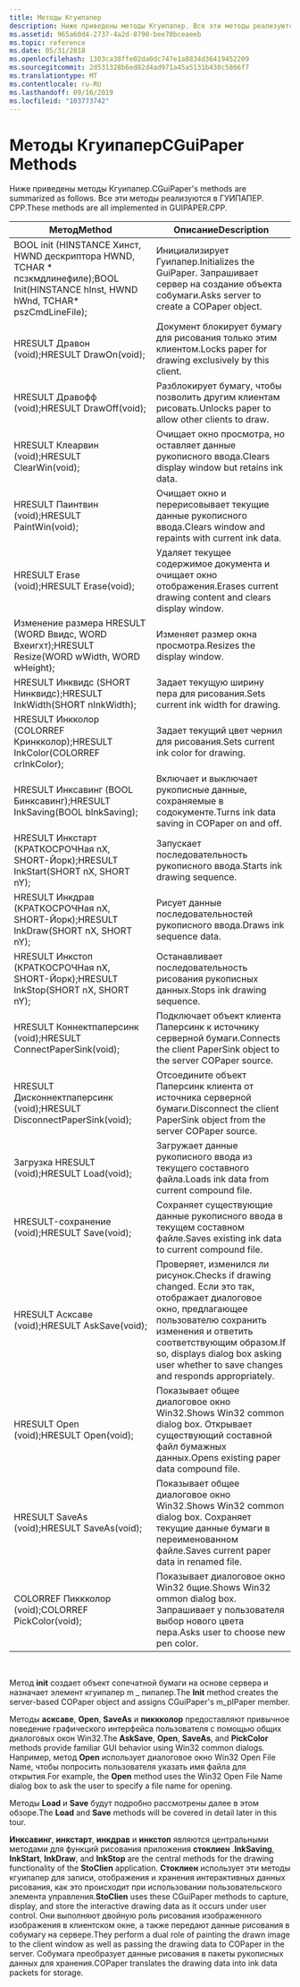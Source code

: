 ```yaml
---
title: Методы Кгуипапер
description: Ниже приведены методы Кгуипапер. Все эти методы реализуются в ГУИПАПЕР. CPP.
ms.assetid: 965a60d4-2737-4a2d-8790-bee70bceaeeb
ms.topic: reference
ms.date: 05/31/2018
ms.openlocfilehash: 1303ca38ffe02da0dc747e1a8834d36419452209
ms.sourcegitcommit: 2d531328b6ed82d4ad971a45a5131b430c5866f7
ms.translationtype: MT
ms.contentlocale: ru-RU
ms.lasthandoff: 09/16/2019
ms.locfileid: "103773742"
---
```

# <a name="cguipaper-methods"></a><span data-ttu-id="e63d4-104">Методы Кгуипапер</span><span class="sxs-lookup"><span data-stu-id="e63d4-104">CGuiPaper Methods</span></span>

<span data-ttu-id="e63d4-105">Ниже приведены методы Кгуипапер.</span><span class="sxs-lookup"><span data-stu-id="e63d4-105">CGuiPaper's methods are summarized as follows.</span></span> <span data-ttu-id="e63d4-106">Все эти методы реализуются в ГУИПАПЕР. CPP.</span><span class="sxs-lookup"><span data-stu-id="e63d4-106">These methods are all implemented in GUIPAPER.CPP.</span></span>



| <span data-ttu-id="e63d4-107">Метод</span><span class="sxs-lookup"><span data-stu-id="e63d4-107">Method</span></span>                                                         | <span data-ttu-id="e63d4-108">Описание</span><span class="sxs-lookup"><span data-stu-id="e63d4-108">Description</span></span>                                                                                                           |
|----------------------------------------------------------------|-----------------------------------------------------------------------------------------------------------------------|
| <span data-ttu-id="e63d4-109">BOOL init (HINSTANCE Хинст, HWND дескриптора HWND, TCHAR \* псзкмдлинефиле);</span><span class="sxs-lookup"><span data-stu-id="e63d4-109">BOOL Init(HINSTANCE hInst, HWND hWnd, TCHAR\* pszCmdLineFile);</span></span> | <span data-ttu-id="e63d4-110">Инициализирует Гуипапер.</span><span class="sxs-lookup"><span data-stu-id="e63d4-110">Initializes the GuiPaper.</span></span> <span data-ttu-id="e63d4-111">Запрашивает сервер на создание объекта собумаги.</span><span class="sxs-lookup"><span data-stu-id="e63d4-111">Asks server to create a COPaper object.</span></span>                                                     |
| <span data-ttu-id="e63d4-112">HRESULT Дравон (void);</span><span class="sxs-lookup"><span data-stu-id="e63d4-112">HRESULT DrawOn(void);</span></span>                                          | <span data-ttu-id="e63d4-113">Документ блокирует бумагу для рисования только этим клиентом.</span><span class="sxs-lookup"><span data-stu-id="e63d4-113">Locks paper for drawing exclusively by this client.</span></span>                                                                   |
| <span data-ttu-id="e63d4-114">HRESULT Дравофф (void);</span><span class="sxs-lookup"><span data-stu-id="e63d4-114">HRESULT DrawOff(void);</span></span>                                         | <span data-ttu-id="e63d4-115">Разблокирует бумагу, чтобы позволить другим клиентам рисовать.</span><span class="sxs-lookup"><span data-stu-id="e63d4-115">Unlocks paper to allow other clients to draw.</span></span>                                                                         |
| <span data-ttu-id="e63d4-116">HRESULT Клеарвин (void);</span><span class="sxs-lookup"><span data-stu-id="e63d4-116">HRESULT ClearWin(void);</span></span>                                        | <span data-ttu-id="e63d4-117">Очищает окно просмотра, но оставляет данные рукописного ввода.</span><span class="sxs-lookup"><span data-stu-id="e63d4-117">Clears display window but retains ink data.</span></span>                                                                           |
| <span data-ttu-id="e63d4-118">HRESULT Паинтвин (void);</span><span class="sxs-lookup"><span data-stu-id="e63d4-118">HRESULT PaintWin(void);</span></span>                                        | <span data-ttu-id="e63d4-119">Очищает окно и перерисовывает текущие данные рукописного ввода.</span><span class="sxs-lookup"><span data-stu-id="e63d4-119">Clears window and repaints with current ink data.</span></span>                                                                     |
| <span data-ttu-id="e63d4-120">HRESULT Erase (void);</span><span class="sxs-lookup"><span data-stu-id="e63d4-120">HRESULT Erase(void);</span></span>                                           | <span data-ttu-id="e63d4-121">Удаляет текущее содержимое документа и очищает окно отображения.</span><span class="sxs-lookup"><span data-stu-id="e63d4-121">Erases current drawing content and clears display window.</span></span>                                                             |
| <span data-ttu-id="e63d4-122">Изменение размера HRESULT (WORD Ввидс, WORD Вхеигхт);</span><span class="sxs-lookup"><span data-stu-id="e63d4-122">HRESULT Resize(WORD wWidth, WORD wHeight);</span></span>                     | <span data-ttu-id="e63d4-123">Изменяет размер окна просмотра.</span><span class="sxs-lookup"><span data-stu-id="e63d4-123">Resizes the display window.</span></span>                                                                                           |
| <span data-ttu-id="e63d4-124">HRESULT Инквидс (SHORT Нинквидс);</span><span class="sxs-lookup"><span data-stu-id="e63d4-124">HRESULT InkWidth(SHORT nInkWidth);</span></span>                             | <span data-ttu-id="e63d4-125">Задает текущую ширину пера для рисования.</span><span class="sxs-lookup"><span data-stu-id="e63d4-125">Sets current ink width for drawing.</span></span>                                                                                   |
| <span data-ttu-id="e63d4-126">HRESULT Инкколор (COLORREF Кринкколор);</span><span class="sxs-lookup"><span data-stu-id="e63d4-126">HRESULT InkColor(COLORREF crInkColor);</span></span>                         | <span data-ttu-id="e63d4-127">Задает текущий цвет чернил для рисования.</span><span class="sxs-lookup"><span data-stu-id="e63d4-127">Sets current ink color for drawing.</span></span>                                                                                   |
| <span data-ttu-id="e63d4-128">HRESULT Инксавинг (BOOL Бинксавинг);</span><span class="sxs-lookup"><span data-stu-id="e63d4-128">HRESULT InkSaving(BOOL bInkSaving);</span></span>                            | <span data-ttu-id="e63d4-129">Включает и выключает рукописные данные, сохраняемые в содокументе.</span><span class="sxs-lookup"><span data-stu-id="e63d4-129">Turns ink data saving in COPaper on and off.</span></span>                                                                          |
| <span data-ttu-id="e63d4-130">HRESULT Инкстарт (КРАТКОСРОЧНая nX, SHORT-Йорк);</span><span class="sxs-lookup"><span data-stu-id="e63d4-130">HRESULT InkStart(SHORT nX, SHORT nY);</span></span>                          | <span data-ttu-id="e63d4-131">Запускает последовательность рукописного ввода.</span><span class="sxs-lookup"><span data-stu-id="e63d4-131">Starts ink drawing sequence.</span></span>                                                                                          |
| <span data-ttu-id="e63d4-132">HRESULT Инкдрав (КРАТКОСРОЧНая nX, SHORT-Йорк);</span><span class="sxs-lookup"><span data-stu-id="e63d4-132">HRESULT InkDraw(SHORT nX, SHORT nY);</span></span>                           | <span data-ttu-id="e63d4-133">Рисует данные последовательностей рукописного ввода.</span><span class="sxs-lookup"><span data-stu-id="e63d4-133">Draws ink sequence data.</span></span>                                                                                              |
| <span data-ttu-id="e63d4-134">HRESULT Инкстоп (КРАТКОСРОЧНая nX, SHORT-Йорк);</span><span class="sxs-lookup"><span data-stu-id="e63d4-134">HRESULT InkStop(SHORT nX, SHORT nY);</span></span>                           | <span data-ttu-id="e63d4-135">Останавливает последовательность рисования рукописных данных.</span><span class="sxs-lookup"><span data-stu-id="e63d4-135">Stops ink drawing sequence.</span></span>                                                                                           |
| <span data-ttu-id="e63d4-136">HRESULT Коннектпаперсинк (void);</span><span class="sxs-lookup"><span data-stu-id="e63d4-136">HRESULT ConnectPaperSink(void);</span></span>                                | <span data-ttu-id="e63d4-137">Подключает объект клиента Паперсинк к источнику серверной бумаги.</span><span class="sxs-lookup"><span data-stu-id="e63d4-137">Connects the client PaperSink object to the server COPaper source.</span></span>                                                    |
| <span data-ttu-id="e63d4-138">HRESULT Дисконнектпаперсинк (void);</span><span class="sxs-lookup"><span data-stu-id="e63d4-138">HRESULT DisconnectPaperSink(void);</span></span>                             | <span data-ttu-id="e63d4-139">Отсоедините объект Паперсинк клиента от источника серверной бумаги.</span><span class="sxs-lookup"><span data-stu-id="e63d4-139">Disconnect the client PaperSink object from the server COPaper source.</span></span>                                                |
| <span data-ttu-id="e63d4-140">Загрузка HRESULT (void);</span><span class="sxs-lookup"><span data-stu-id="e63d4-140">HRESULT Load(void);</span></span>                                            | <span data-ttu-id="e63d4-141">Загружает данные рукописного ввода из текущего составного файла.</span><span class="sxs-lookup"><span data-stu-id="e63d4-141">Loads ink data from current compound file.</span></span>                                                                            |
| <span data-ttu-id="e63d4-142">HRESULT-сохранение (void);</span><span class="sxs-lookup"><span data-stu-id="e63d4-142">HRESULT Save(void);</span></span>                                            | <span data-ttu-id="e63d4-143">Сохраняет существующие данные рукописного ввода в текущем составном файле.</span><span class="sxs-lookup"><span data-stu-id="e63d4-143">Saves existing ink data to current compound file.</span></span>                                                                     |
| <span data-ttu-id="e63d4-144">HRESULT Асксаве (void);</span><span class="sxs-lookup"><span data-stu-id="e63d4-144">HRESULT AskSave(void);</span></span>                                         | <span data-ttu-id="e63d4-145">Проверяет, изменился ли рисунок.</span><span class="sxs-lookup"><span data-stu-id="e63d4-145">Checks if drawing changed.</span></span> <span data-ttu-id="e63d4-146">Если это так, отображает диалоговое окно, предлагающее пользователю сохранить изменения и ответить соответствующим образом.</span><span class="sxs-lookup"><span data-stu-id="e63d4-146">If so, displays dialog box asking user whether to save changes and responds appropriately.</span></span> |
| <span data-ttu-id="e63d4-147">HRESULT Open (void);</span><span class="sxs-lookup"><span data-stu-id="e63d4-147">HRESULT Open(void);</span></span>                                            | <span data-ttu-id="e63d4-148">Показывает общее диалоговое окно Win32.</span><span class="sxs-lookup"><span data-stu-id="e63d4-148">Shows Win32 common dialog box.</span></span> <span data-ttu-id="e63d4-149">Открывает существующий составной файл бумажных данных.</span><span class="sxs-lookup"><span data-stu-id="e63d4-149">Opens existing paper data compound file.</span></span>                                               |
| <span data-ttu-id="e63d4-150">HRESULT SaveAs (void);</span><span class="sxs-lookup"><span data-stu-id="e63d4-150">HRESULT SaveAs(void);</span></span>                                          | <span data-ttu-id="e63d4-151">Показывает общее диалоговое окно Win32.</span><span class="sxs-lookup"><span data-stu-id="e63d4-151">Shows Win32 common dialog box.</span></span> <span data-ttu-id="e63d4-152">Сохраняет текущие данные бумаги в переименованном файле.</span><span class="sxs-lookup"><span data-stu-id="e63d4-152">Saves current paper data in renamed file.</span></span>                                              |
| <span data-ttu-id="e63d4-153">COLORREF Пиккколор (void);</span><span class="sxs-lookup"><span data-stu-id="e63d4-153">COLORREF PickColor(void);</span></span>                                      | <span data-ttu-id="e63d4-154">Показывает диалоговое окно Win32 бщие.</span><span class="sxs-lookup"><span data-stu-id="e63d4-154">Shows Win32 ommon dialog box.</span></span> <span data-ttu-id="e63d4-155">Запрашивает у пользователя выбор нового цвета пера.</span><span class="sxs-lookup"><span data-stu-id="e63d4-155">Asks user to choose new pen color.</span></span>                                                      |



 

<span data-ttu-id="e63d4-156">Метод **init** создает объект сопечатной бумаги на основе сервера и назначает элемент кгуипапер m \_ пипапер.</span><span class="sxs-lookup"><span data-stu-id="e63d4-156">The **Init** method creates the server-based COPaper object and assigns CGuiPaper's m\_pIPaper member.</span></span>

<span data-ttu-id="e63d4-157">Методы **асксаве**, **Open**, **SaveAs** и **пиккколор** предоставляют привычное поведение графического интерфейса пользователя с помощью общих диалоговых окон Win32.</span><span class="sxs-lookup"><span data-stu-id="e63d4-157">The **AskSave**, **Open**, **SaveAs**, and **PickColor** methods provide familiar GUI behavior using Win32 common dialogs.</span></span> <span data-ttu-id="e63d4-158">Например, метод **Open** использует диалоговое окно Win32 Open File Name, чтобы попросить пользователя указать имя файла для открытия.</span><span class="sxs-lookup"><span data-stu-id="e63d4-158">For example, the **Open** method uses the Win32 Open File Name dialog box to ask the user to specify a file name for opening.</span></span>

<span data-ttu-id="e63d4-159">Методы **Load** и **Save** будут подробно рассмотрены далее в этом обзоре.</span><span class="sxs-lookup"><span data-stu-id="e63d4-159">The **Load** and **Save** methods will be covered in detail later in this tour.</span></span>

<span data-ttu-id="e63d4-160">**Инксавинг**, **инкстарт**, **инкдрав** и **инкстоп** являются центральными методами для функций рисования приложения **стоклиен** .</span><span class="sxs-lookup"><span data-stu-id="e63d4-160">**InkSaving**, **InkStart**, **InkDraw**, and **InkStop** are the central methods for the drawing functionality of the **StoClien** application.</span></span> <span data-ttu-id="e63d4-161">**Стоклиен** использует эти методы кгуипапер для записи, отображения и хранения интерактивных данных рисования, как это происходит при использовании пользовательского элемента управления.</span><span class="sxs-lookup"><span data-stu-id="e63d4-161">**StoClien** uses these CGuiPaper methods to capture, display, and store the interactive drawing data as it occurs under user control.</span></span> <span data-ttu-id="e63d4-162">Они выполняют двойную роль рисования изображенного изображения в клиентском окне, а также передают данные рисования в собумагу на сервере.</span><span class="sxs-lookup"><span data-stu-id="e63d4-162">They perform a dual role of painting the drawn image to the client window as well as passing the drawing data to COPaper in the server.</span></span> <span data-ttu-id="e63d4-163">Собумага преобразует данные рисования в пакеты рукописных данных для хранения.</span><span class="sxs-lookup"><span data-stu-id="e63d4-163">COPaper translates the drawing data into ink data packets for storage.</span></span>

 

 




